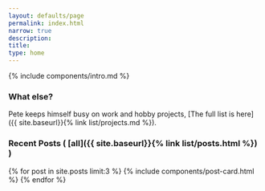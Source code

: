 ```yaml
---
layout: defaults/page
permalink: index.html
narrow: true
description: 
title: 
type: home
---
```


{% include components/intro.md %}

### What else?

Pete keeps himself busy on work and hobby projects, [The full list is here]({{ site.baseurl}}{% link list/projects.md %}). 

### Recent Posts ( [all]({{ site.baseurl}}{% link list/posts.html %}) )

{% for post in site.posts limit:3 %}
{% include components/post-card.html %}
{% endfor %}


